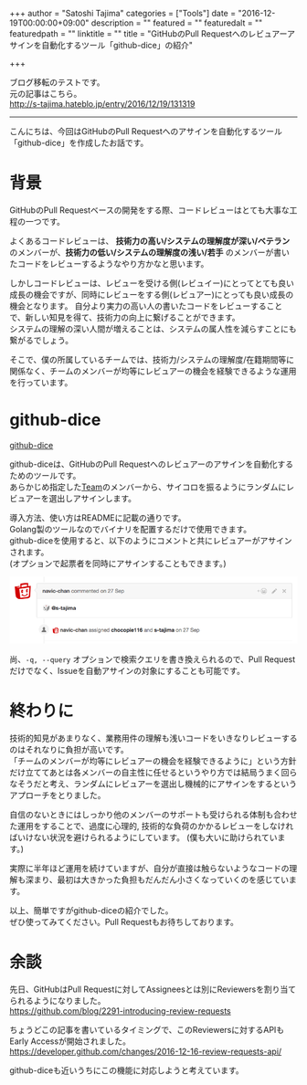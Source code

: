 +++
author = "Satoshi Tajima"
categories = ["Tools"]
date = "2016-12-19T00:00:00+09:00"
description = ""
featured = ""
featuredalt = ""
featuredpath = ""
linktitle = ""
title = "GitHubのPull Requestへのレビュアーアサインを自動化するツール「github-dice」の紹介"

+++

ブログ移転のテストです。  
元の記事はこちら。  
http://s-tajima.hateblo.jp/entry/2016/12/19/131319

---


こんにちは、今回はGitHubのPull Requestへのアサインを自動化するツール  
「github-dice」を作成したお話です。  

# 背景

GitHubのPull Requestベースの開発をする際、コードレビューはとても大事な工程の一つです。  
  
よくあるコードレビューは、 **技術力の高い/システムの理解度が深い/ベテラン** のメンバーが、**技術力の低い/システムの理解度の浅い/若手** のメンバーが書いたコードをレビューするようなやり方かなと思います。  
  
しかしコードレビューは、レビューを受ける側(レビュイー)にとってとても良い成長の機会ですが、同時にレビューをする側(レビュアー)にとっても良い成長の機会となります。
自分より実力の高い人の書いたコードをレビューすることで、新しい知見を得て、技術力の向上に繋げることができます。  
システムの理解の深い人間が増えることは、システムの属人性を減らすことにも繋がるでしょう。  
  
そこで、僕の所属しているチームでは、技術力/システムの理解度/在籍期間等に関係なく、チームのメンバーが均等にレビュアーの機会を経験できるような運用を行っています。  
  

# github-dice

[github-dice](https://github.com/s-tajima/github-dice)

github-diceは、GitHubのPull Requestへのレビュアーのアサインを自動化するためのツールです。  
あらかじめ指定した[Team](https://help.github.com/articles/setting-up-teams/)のメンバーから、サイコロを振るようにランダムにレビュアーを選出しアサインします。  
  
導入方法、使い方はREADMEに記載の通りです。  
Golang製のツールなのでバイナリを配置するだけで使用できます。  
github-diceを使用すると、以下のようにコメントと共にレビュアーがアサインされます。  
(オプションで起票者を同時にアサインすることもできます。)  

![github.png](./github.png)

尚、`-q, --query` オプションで検索クエリを書き換えられるので、Pull Requestだけでなく、Issueを自動アサインの対象にすることも可能です。  


# 終わりに

技術的知見があまりなく、業務用件の理解も浅いコードをいきなりレビューするのはそれなりに負担が高いです。  
「チームのメンバーが均等にレビュアーの機会を経験できるように」という方針だけ立ててあとは各メンバーの自主性に任せるというやり方では結局うまく回らなそうだと考え、ランダムにレビュアーを選出し機械的にアサインをするというアプローチをとりました。

自信のないときにはしっかり他のメンバーのサポートも受けられる体制も合わせた運用をすることで、過度に心理的, 技術的な負荷のかかるレビューをしなければいけない状況を避けられるようにしています。
(僕も大いに助けられています。)  

実際に半年ほど運用を続けていますが、自分が直接は触らないようなコードの理解も深まり、最初は大きかった負担もだんだん小さくなっていくのを感じています。


以上、簡単ですがgithub-diceの紹介でした。  
ぜひ使ってみてください。Pull Requestもお待ちしております。  


# 余談

先日、GitHubはPull Requestに対してAssigneesとは別にReviewersを割り当てられるようになりました。  
https://github.com/blog/2291-introducing-review-requests

ちょうどこの記事を書いているタイミングで、このReviewersに対するAPIもEarly Accessが開始されました。  
https://developer.github.com/changes/2016-12-16-review-requests-api/

github-diceも近いうちにこの機能に対応しようと考えています。
